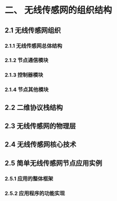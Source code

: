 # 二、 无线传感网的组织结构

## 2.1 无线传感网组织

### 2.1.1 无线传感网总体结构

### 2.1.2 节点通信模块

### 2.1.3 控制器模块

### 2.1.4 节点其他模块

## 2.2 二维协议栈结构

## 2.3 无线传感网的物理层

## 2.4 无线传感网核心技术

## 2.5 简单无线传感网节点应用实例

### 2.5.1 应用的整体框架

### 2.5.2 应用程序的功能实现